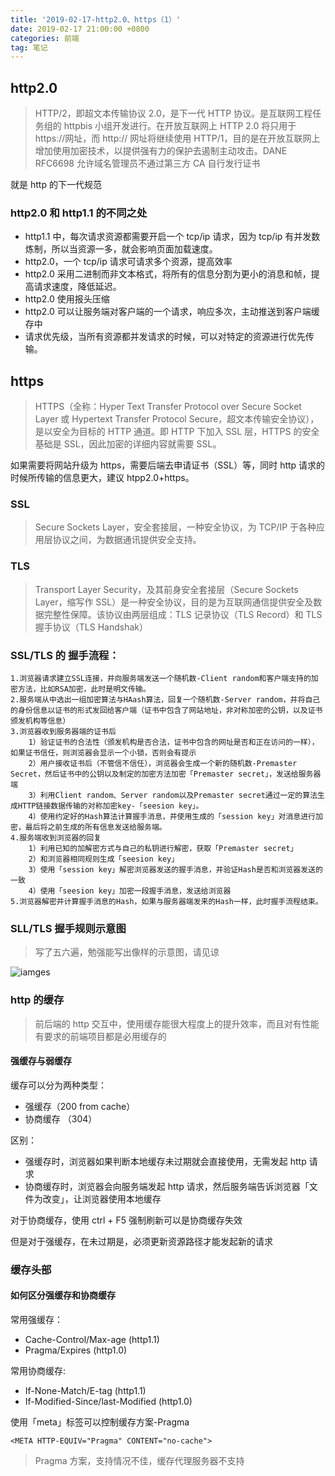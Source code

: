 ```yaml
---
title: '2019-02-17-http2.0、https（1）'
date: 2019-02-17 21:00:00 +0800
categories: 前端
tag: 笔记
---
```


## http2.0

> HTTP/2，即超文本传输协议 2.0，是下一代 HTTP 协议。是互联网工程任务组的 httpbis 小组开发进行。在开放互联网上 HTTP 2.0 将只用于 https:\/\/网址，而 http:\/\/ 网址将继续使用 HTTP/1，目的是在开放互联网上增加使用加密技术，以提供强有力的保护去遏制主动攻击。DANE RFC6698 允许域名管理员不通过第三方 CA 自行发行证书

就是 http 的下一代规范

### http2.0 和 http1.1 的不同之处

- http1.1 中，每次请求资源都需要开启一个 tcp/ip 请求，因为 tcp/ip 有并发数炼制，所以当资源一多，就会影响页面加载速度。
- http2.0，一个 tcp/ip 请求可请求多个资源，提高效率
- http2.0 采用二进制而非文本格式，将所有的信息分割为更小的消息和帧，提高请求速度，降低延迟。
- http2.0 使用报头压缩
- http2.0 可以让服务端对客户端的一个请求，响应多次，主动推送到客户端缓存中
- 请求优先级，当所有资源都并发请求的时候，可以对特定的资源进行优先传输。

## https

> HTTPS（全称：Hyper Text Transfer Protocol over Secure Socket Layer 或 Hypertext Transfer Protocol Secure，超文本传输安全协议），是以安全为目标的 HTTP 通道。即 HTTP 下加入 SSL 层，HTTPS 的安全基础是 SSL，因此加密的详细内容就需要 SSL。

如果需要将网站升级为 https，需要后端去申请证书（SSL）等，同时 http 请求的时候所传输的信息更大，建议 htpp2.0+https。

### SSL

> Secure Sockets Layer，安全套接层，一种安全协议，为 TCP/IP 于各种应用层协议之间，为数据通讯提供安全支持。

### TLS

> Transport Layer Security，及其前身安全套接层（Secure Sockets Layer，缩写作 SSL）是一种安全协议，目的是为互联网通信提供安全及数据完整性保障。该协议由两层组成：TLS 记录协议（TLS Record）和 TLS 握手协议（TLS Handshak）

### SSL/TLS 的 握手流程：

```
1.浏览器请求建立SSL连接，并向服务端发送一个随机数-Client random和客户端支持的加密方法，比如RSA加密，此时是明文传输。
2.服务端从中选出一组加密算法与HAash算法，回复一个随机数-Server random，并将自己的身份信息以证书的形式发回给客户端（证书中包含了网站地址，非对称加密的公钥，以及证书颁发机构等信息）
3.浏览器收到服务器端的证书后
    1）验证证书的合法性（颁发机构是否合法，证书中包含的网址是否和正在访问的一样），如果证书信任，则浏览器会显示一个小锁，否则会有提示
    2）用户接收证书后（不管信不信任），浏览器会生成一个新的随机数-Premaster Secret，然后证书中的公钥以及制定的加密方法加密「Premaster secret」，发送给服务器端
    3）利用Client random、Server random以及Premaster secret通过一定的算法生成HTTP链接数据传输的对称加密key-「seesion key」。
    4）使用约定好的Hash算法计算握手消息，并使用生成的「session key」对消息进行加密，最后将之前生成的所有信息发送给服务端。
4.服务端收到浏览器的回复
    1）利用已知的加解密方式与自己的私钥进行解密，获取「Premaster secret」
    2）和浏览器相同规则生成「seesion key」
    3）使用「session key」解密浏览器发送的握手消息，并验证Hash是否和浏览器发送的一致
    4）使用「seesion key」加密一段握手消息，发送给浏览器
5.浏览器解密并计算握手消息的Hash，如果与服务器端发来的Hash一样，此时握手流程结束。
```

### SLL/TLS 握手规则示意图

> 写了五六遍，勉强能写出像样的示意图，请见谅

![iamges](https://ws1.sinaimg.cn/large/006tKfTcgy1g09pvdj80sj30u0140jv8.jpg)

### http 的缓存

> 前后端的 http 交互中，使用缓存能很大程度上的提升效率，而且对有性能有要求的前端项目都是必用缓存的

#### 强缓存与弱缓存

缓存可以分为两种类型：

- 强缓存（200 from cache）
- 协商缓存 （304）

区别：

- 强缓存时，浏览器如果判断本地缓存未过期就会直接使用，无需发起 http 请求
- 协商缓存时，浏览器会向服务端发起 http 请求，然后服务端告诉浏览器「文件为改变」，让浏览器使用本地缓存

对于协商缓存，使用 ctrl + F5 强制刷新可以是协商缓存失效

但是对于强缓存，在未过期是，必须更新资源路径才能发起新的请求

### 缓存头部

#### 如何区分强缓存和协商缓存

常用强缓存：

- Cache-Control/Max-age (http1.1)
- Pragma/Expires (http1.0)

常用协商缓存:

- If-None-Match/E-tag (http1.1)
- If-Modified-Since/last-Modified (http1.0)

使用「meta」标签可以控制缓存方案-Pragma

```
<META HTTP-EQUIV="Pragma" CONTENT="no-cache">
```

> Pragma 方案，支持情况不佳，缓存代理服务器不支持
